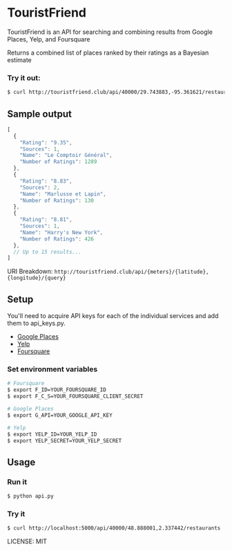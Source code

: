 # TouristFriend


TouristFriend is an API for searching and combining results from Google Places, Yelp, and Foursquare

Returns a combined list of places ranked by their ratings as a Bayesian estimate

### Try it out: 
```Bash
$ curl http://touristfriend.club/api/40000/29.743883,-95.361621/restaurants
```

## Sample output

```JavaScript
[
  {
    "Rating": "9.35",
    "Sources": 1,
    "Name": "Le Comptoir Général",
    "Number of Ratings": 1289
  },
  {
    "Rating": "8.83",
    "Sources": 2,
    "Name": "Marlusse et Lapin",
    "Number of Ratings": 130
  },
  {
    "Rating": "8.81",
    "Sources": 1,
    "Name": "Harry's New York",
    "Number of Ratings": 426
  },
  // Up to 15 results...
]
```

URI Breakdown: `http://touristfriend.club/api/{meters}/{latitude},{longitude}/{query}`

## Setup
You'll need to acquire API keys for each of the individual services and add them to api_keys.py.

+ [Google Places](https://developers.google.com/places/web-service/get-api-key)
+ [Yelp](https://www.yelp.com/developers/v3/manage_app)
+ [Foursquare](https://developer.foursquare.com/)

### Set environment variables

```Bash
# Foursquare
$ export F_ID=YOUR_FOURSQUARE_ID
$ export F_C_S=YOUR_FOURSQUARE_CLIENT_SECRET

# Google Places
$ export G_API=YOUR_GOOGLE_API_KEY

# Yelp
$ export YELP_ID=YOUR_YELP_ID
$ export YELP_SECRET=YOUR_YELP_SECRET
```

## Usage

### Run it
```Bash
$ python api.py
```
### Try it
```Bash
$ curl http://localhost:5000/api/40000/48.888001,2.337442/restaurants
```

LICENSE: MIT
